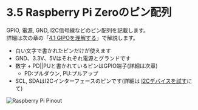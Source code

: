 # 3.5 Raspberry Pi Zeroのピン配列
GPIO, 電源, GND, I2C信号線などのピン配列を記載します。</br>
詳細は次の章の「[4.1 GIPOを理解する](./chapter_4-1.md)」で解説します。

* 白い文字で書かれたピンだけが使えます
* GND、3.3V、5Vはそれぞれ電源とグランドです
* 数字 + PD||PUと書かれているピンはGPIO端子(詳細は次章)
  * PD:プルダウン, PU:プルアップ
* SCL, SDAはI2Cインターフェースのピンです(詳細は [I2Cデバイスを試す](./chapter_5.md)にて)


![Raspberry Pi Pinout](https://chirimen.org/PiZeroWebSerialConsole/wallpaperS.png)